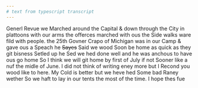 ```yaml
---
# text from typescript transcript
---
```

Generl Revue we Marched around the Capital & down through the City in plattoons with our arms the offerces marched with ous the Side walks ware fild with people. the 25th Govner Crapo of Michigan was in our Camp & gave ous a Speach he ~~Sayes~~ Said we wood Soon be home as quick as they git bisness Setled up he Sed we hed done well and he was anchous to have ous go home  So I think we will git home by first of July if not Sooner like a nuf the midle of June. I did not think of writing eney more but I Recond you wood like to here. My Cold is better but we heve hed Some bad Raney wether So we haft to lay in our tents the most of the time. I hope thes fue